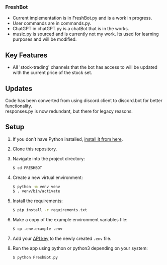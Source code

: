 ### FreshBot

- Current implementation is in FreshBot.py and is a work in progress.  
- User commands are in commands.py.  
- ChatGPT in chatGPT.py is a chatBot that is in the works.  
- music.py is sourced and is currently not my work. Its used for learning purposes and will be modified.  

## Key Features
- All 'stock-trading' channels that the bot has access to will be updated with the current price of the stock set.

## Updates
Code has been converted from using discord.client to discord.bot for better functionality.  
responses.py is now redundant, but there for legacy reasons.  

## Setup

1. If you don’t have Python installed, [install it from here](https://www.python.org/downloads/).

2. Clone this repository.

3. Navigate into the project directory:

   ```bash
   $ cd FRESHBOT
   ```

4. Create a new virtual environment:

   ```bash
   $ python -m venv venv
   $ . venv/bin/activate
   ```

5. Install the requirements:

   ```bash
   $ pip install -r requirements.txt
   ```

6. Make a copy of the example environment variables file:

   ```bash
   $ cp .env.example .env
   ```

7. Add your [API key](https://beta.openai.com/account/api-keys) to the newly created `.env` file.

8. Run the app using python or python3 depending on your system:

   ```bash
   $ python FreshBot.py
   ```